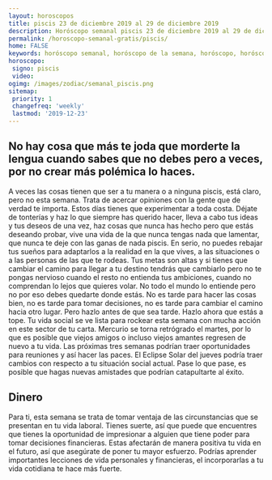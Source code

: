 ```yaml
---
layout: horoscopos
title: piscis 23 de diciembre 2019 al 29 de diciembre 2019 
description: Horóscopo semanal piscis 23 de diciembre 2019 al 29 de diciembre 2019. No hay cosa que más te joda que morderte la lengua cuando sabes que no debes pero a veces, por no crear más polémica lo haces.
permalink: /horoscopo-semanal-gratis/piscis/
home: FALSE
keywords: horóscopo semanal, horóscopo de la semana, horóscopo, horóscopo gratis,horóscopos, horóscopo esperanza gracia, horoscopos piscis la semana, horóscopos gratis, Tarot, Astrologia, Zodíaco, piscis, horoscopo gratis, semanal
horoscopo:
 signo: piscis
 video:  
ogimg: /images/zodiac/semanal_piscis.png
sitemap:
 priority: 1
 changefreq: 'weekly'
 lastmod: '2019-12-23'
---
```




## No hay cosa que más te joda que morderte la lengua cuando sabes que no debes pero a veces, por no crear más polémica lo haces.

A veces las cosas tienen que ser a tu manera o a ninguna piscis, está claro, pero no esta semana. Trata de acercar opiniones con la gente que de verdad te importa. Estos días tienes que experimentar a toda costa. Déjate de tonterías y haz lo que siempre has querido hacer, lleva a cabo tus ideas y tus deseos de una vez, haz cosas que nunca has hecho pero que estás deseando probar, vive una vida de la que nunca tengas nada que lamentar, que nunca te deje con las ganas de nada piscis. En serio, no puedes rebajar tus sueños para adaptarlos a la realidad en la que vives, a las situaciones o a las personas de las que te rodeas. Tus metas son altas y si tienes que cambiar el camino para llegar a tu destino tendrás que cambiarlo pero no te pongas nervioso cuando el resto no entienda tus ambiciones, cuando no comprendan lo lejos que quieres volar. No todo el mundo lo entiende pero no por eso debes quedarte donde estás. No es tarde para hacer las cosas bien, no es tarde para tomar decisiones, no es tarde para cambiar el camino hacia otro lugar. Pero hazlo antes de que sea tarde. Hazlo ahora que estás a tope.
Tu vida social se ve lista para rockear esta semana con mucha acción en este sector de tu carta. Mercurio se torna retrógrado el martes, por lo que es posible que viejos amigos o incluso viejos amantes regresen de nuevo a tu vida. Las próximas tres semanas podrían traer oportunidades para reuniones y así hacer las paces. El Eclipse Solar del jueves podría traer cambios con respecto a tu situación social actual. Pase lo que pase, es posible que hagas nuevas amistades que podrían catapultarte al éxito.

## Dinero

Para ti, esta semana se trata de tomar ventaja de las circunstancias que se presentan en tu vida laboral. Tienes suerte, así que puede que encuentres que tienes la oportunidad de impresionar a alguien que tiene poder para tomar decisiones financieras. Estas afectarán de manera positiva tu vida en el futuro, así que asegúrate de poner tu mayor esfuerzo. Podrías aprender importantes lecciones de vida personales y financieras, el incorporarlas a tu vida cotidiana te hace más fuerte.
